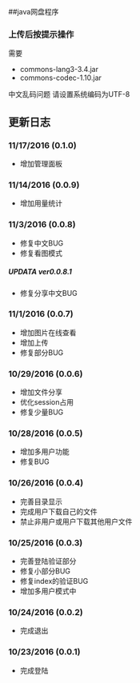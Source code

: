 ##java网盘程序

### 上传后按提示操作
需要
- commons-lang3-3.4.jar
- commons-codec-1.10.jar

中文乱码问题 请设置系统编码为UTF-8
## 更新日志

### 11/17/2016 (0.1.0)
- 增加管理面板

### 11/14/2016 (0.0.9)
- 增加用量统计

### 11/3/2016 (0.0.8)
- 修复中文BUG
- 修复看图模式
##### UPDATA ver0.0.8.1
- 修复分享中文BUG
### 11/1/2016 (0.0.7)
- 增加图片在线查看
- 增加上传
- 修复部分BUG

### 10/29/2016 (0.0.6)
- 增加文件分享
- 优化session占用
- 修复少量BUG

### 10/28/2016 (0.0.5)
- 增加多用户功能
- 修复BUG

### 10/26/2016 (0.0.4)
- 完善目录显示
- 完成用户下载自己的文件
- 禁止非用户或用户下载其他用户文件

### 10/25/2016 (0.0.3)
- 完善登陆验证部分
- 修复小部分BUG
- 修复index的验证BUG
- 增加多用户模式中

### 10/24/2016 (0.0.2)
-  完成退出

### 10/23/2016 (0.0.1)
- 完成登陆
